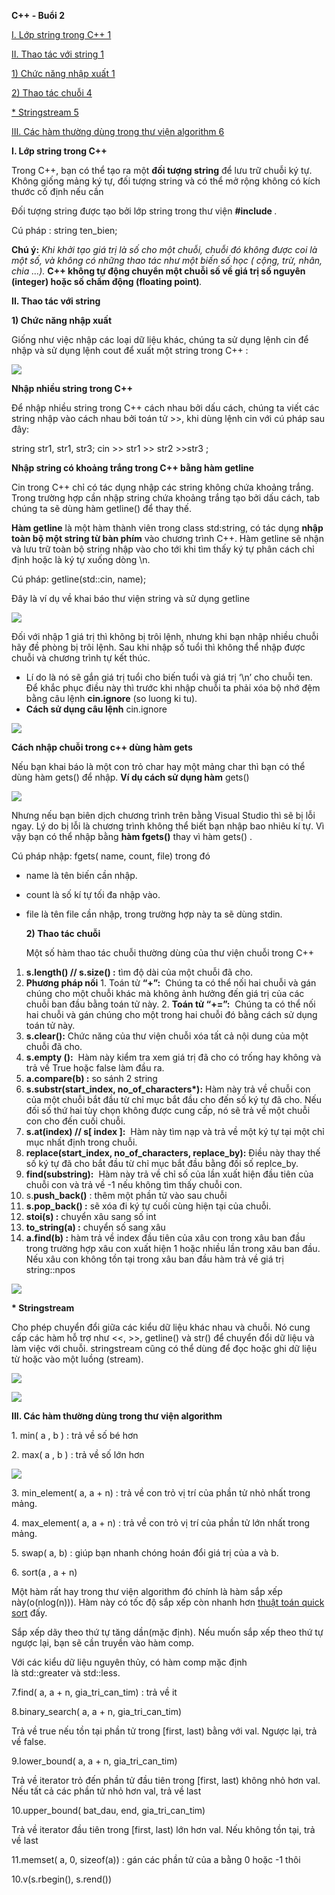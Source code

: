 ﻿**C++ - Buổi 2**

[I. Lớp string trong C++	1](#_heading=h.gjdgxs)

[II. Thao tác với string	1](#_heading=h.30j0zll)

[1) Chức năng nhập xuất	1](#_heading=h.1fob9te)

[2) Thao tác chuỗi	4](#_heading=h.3znysh7)

[*  Stringstream	5](#_heading=h.2et92p0)

[III. Các hàm thường dùng trong thư viện algorithm	6](#_heading=h.tyjcwt)



<a name="_heading=h.gjdgxs"></a>**I. Lớp string trong C++**

Trong C++, bạn có thể tạo ra một **đối tượng string** để lưu trữ chuỗi ký tự. Không giống mảng ký tự, đối tượng string và có thể mở rộng không có kích thước cố định nếu cần

Đối tượng string được tạo bởi lớp string trong thư viện **#include <string>**.

Cú pháp : string  ten\_bien;

**Chú ý:** *Khi khởi tạo giá trị là số cho một chuỗi, chuỗi đó không được coi là một số, và không có những thao tác như một biến số học ( cộng, trừ, nhân, chia …).* **C++ không tự động chuyển một chuỗi số về giá trị số nguyên (integer) hoặc số chấm động (floating point)***.*

<a name="_heading=h.30j0zll"></a>**II. Thao tác với string**

<a name="_heading=h.1fob9te"></a>**1) Chức năng nhập xuất**

Giống như việc nhập các loại dữ liệu khác, chúng ta sử dụng lệnh cin để nhập và sử dụng lệnh cout để xuất một string trong C++ :

![](Aspose.Words.910e155c-dbce-475f-9099-9a2924ec603c.001.png)

**Nhập nhiều string trong C++**

Để nhập nhiều string trong C++ cách nhau bởi dấu cách, chúng ta viết các string nhập vào cách nhau bởi toán tử >>, khi dùng lệnh cin với cú pháp sau đây:

string str1, str1, str3;
cin >> str1 >> str2 >>str3 ;

**Nhập string có khoảng trắng trong C++ bằng hàm getline**

Cin trong C++ chỉ có tác dụng nhập các string không chứa khoảng trắng. Trong trường hợp cần nhập string chứa khoảng trắng tạo bởi dấu cách, tab chúng ta sẽ dùng hàm getline() để thay thế.

**Hàm getline** là một hàm thành viên trong class std:string, có tác dụng **nhập toàn bộ một string từ bàn phím** vào chương trình C++. Hàm getline sẽ nhận và lưu trữ toàn bộ string nhập vào cho tới khi tìm thấy ký tự phân cách chỉ định hoặc là ký tự xuống dòng \n.

Cú pháp: getline(std::cin, name);

Đây là ví dụ về khai báo thư viện string và sử dụng getline

![](Aspose.Words.910e155c-dbce-475f-9099-9a2924ec603c.002.png)

Đối với nhập 1 giá trị thì không bị trôi lệnh, nhưng khi bạn nhập nhiều chuỗi hãy đề phòng bị trôi lệnh. Sau khi nhập số tuổi thì không thể nhập được chuỗi và chương trình tự kết thúc. 

- Lí do là nó sẽ gắn giá trị  tuổi cho biến tuổi và giá trị ‘\n’ cho chuỗi ten. Để khắc phục điều này thì trước khi nhập chuỗi ta phải xóa bộ nhớ đệm bằng câu lệnh **cin.ignore** (so luong ki tu).
- **Cách sử dụng câu lệnh** cin.ignore

![](Aspose.Words.910e155c-dbce-475f-9099-9a2924ec603c.003.png)

**Cách nhập chuỗi trong c++ dùng hàm gets**

Nếu bạn khai báo là một con trỏ char hay một mảng char thì bạn có thể dùng hàm gets() để nhập. **Ví dụ cách sử dụng hàm** gets()

![](Aspose.Words.910e155c-dbce-475f-9099-9a2924ec603c.004.png)

Nhưng nếu bạn biên dịch chương trình trên bằng Visual Studio thì sẽ bị lỗi ngay. Lý do bị lỗi là chương trình không thể biết bạn nhập bao nhiêu kí tự. Vì vậy bạn có thể nhập bằng **hàm fgets()** thay vì hàm gets() .

Cú pháp nhập: fgets( name, count, file) trong đó

- name là tên biến cần nhập.
- count là số kí tự tối đa nhập vào.
- file là tên file cần nhập, trong trường hợp này ta sẽ dùng stdin.

  <a name="_heading=h.3znysh7"></a>**2) Thao tác chuỗi** 

  Một số hàm thao tác chuỗi thường dùng của thư viện chuỗi trong C++

1. **s.length() // s.size() :** tìm độ dài của một chuỗi đã cho. 
1. **Phương pháp nối**
       1. Toán tử **“+”:**  Chúng ta có thể nối hai chuỗi và gán chúng cho một chuỗi khác mà không ảnh hưởng đến giá trị của các chuỗi ban đầu bằng toán tử này.
   2. **Toán tử “+=”:**  Chúng ta có thể nối hai chuỗi và gán chúng cho một trong hai chuỗi đó bằng cách sử dụng toán tử này.
1. **s.clear():** Chức năng của thư viện chuỗi xóa tất cả nội dung của một chuỗi đã cho.
1. **s.empty ():**  Hàm này kiểm tra xem giá trị đã cho có trống hay không và trả về True hoặc false làm đầu ra.
1. **a.compare(b) :** so sánh 2 string
1. **s.substr(start\_index, no\_of\_characters\*):** Hàm này trả về chuỗi con của một chuỗi bắt đầu từ chỉ mục bắt đầu cho đến số ký tự đã cho. Nếu đối số thứ hai tùy chọn không được cung cấp, nó sẽ trả về một chuỗi con cho đến cuối chuỗi.
1. **s.at(index) // s[ index ]:**  Hàm này tìm nạp và trả về một ký tự tại một chỉ mục nhất định trong chuỗi.
1. **replace(start\_index, no\_of\_characters, replace\_by):** Điều này thay thế số ký tự đã cho bắt đầu từ chỉ mục bắt đầu bằng đối số replce\_by.
1. **find(substring):**  Hàm này trả về chỉ số của lần xuất hiện đầu tiên của chuỗi con và trả về -1 nếu không tìm thấy chuỗi con.
1. s.**push\_back()** : thêm một phần tử vào sau chuỗi
1. **s.pop\_back() :** sẽ xóa đi ký tự cuối cùng hiện tại của chuỗi.
1. **stoi(s) :** chuyển xâu sang số int 
1. **to\_string(a) :** chuyển số sang xâu
1. **a.find(b) :** hàm trả về index đầu tiên của xâu con trong xâu ban đầu trong trường hợp xâu con xuất hiện 1 hoặc nhiều lần trong xâu ban đầu. Nếu xâu con không tồn tại trong xâu ban đầu hàm trả về giá trị string::npos

![](Aspose.Words.910e155c-dbce-475f-9099-9a2924ec603c.005.png)

<a name="_heading=h.2et92p0"></a>**\*  Stringstream**

Cho phép chuyển đổi giữa các kiểu dữ liệu khác nhau và chuỗi. Nó cung cấp các hàm hỗ trợ như <<, >>, getline() và str() để chuyển đổi dữ liệu và làm việc với chuỗi. stringstream cũng có thể dùng để đọc hoặc ghi dữ liệu từ hoặc vào một luồng (stream).

![](Aspose.Words.910e155c-dbce-475f-9099-9a2924ec603c.006.png)

![](Aspose.Words.910e155c-dbce-475f-9099-9a2924ec603c.007.png)

<a name="_heading=h.tyjcwt"></a>**III. Các hàm thường dùng trong thư viện algorithm**

1\. min( a , b ) : trả về số bé hơn

2\. max( a , b ) : trả về số lớn hơn 

![](Aspose.Words.910e155c-dbce-475f-9099-9a2924ec603c.008.png)

3\. min\_element( a, a + n) : trả về con trỏ vị trí của phần tử nhỏ nhất trong mảng.

4\. max\_element( a, a + n) : trả về con trỏ vị trí của phần tử lớn nhất trong mảng.

5\. swap( a, b) : giúp bạn nhanh chóng hoán đổi giá trị của a và b.

6\. sort(a , a + n)

Một hàm rất hay trong thư viện algorithm đó chính là hàm sắp xếp này(o(nlog(n))). Hàm này có tốc độ sắp xếp còn nhanh hơn [thuật toán quick sort](https://nguyenvanhieu.vn/thuat-toan-sap-xep-quick-sort/) đấy.

Sắp xếp dãy theo thứ tự tăng dần(mặc định). Nếu muốn sắp xếp theo thứ tự ngược lại, bạn sẽ cần truyền vào hàm comp.

Với các kiểu dữ liệu nguyên thủy, có hàm comp mặc định là std::greater và std::less.

7\.find( a, a + n, gia\_tri\_can\_tim) : trả về it 

8\.binary\_search( a, a + n, gia\_tri\_can\_tim)

Trả về true nếu tồn tại phần tử trong [first, last) bằng với val. Ngược lại, trả về false.

9\.lower\_bound( a, a + n, gia\_tri\_can\_tim)

Trả về iterator trỏ đến phần tử đầu tiên trong [first, last) không nhỏ hơn val. Nếu tất cả các phần tử nhỏ hơn val, trả về last

10\.upper\_bound( bat\_dau, end, gia\_tri\_can\_tim)

Trả về iterator đầu tiên trong [first, last) lớn hơn val. Nếu không tồn tại, trả về last

11\.memset( a, 0, sizeof(a)) : gán các phần tử của a bằng 0 hoặc -1 thôi

10\.v(s.rbegin(), s.rend())
